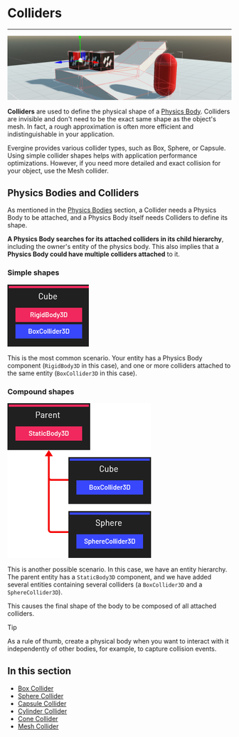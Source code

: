 # Colliders
---

![Colliders](imges/../images/colliders.png)

**Colliders** are used to define the physical shape of a [Physics Body](../physics_bodies/index.md). Colliders are invisible and don't need to be the exact same shape as the object's mesh. In fact, a rough approximation is often more efficient and indistinguishable in your application.

Evergine provides various collider types, such as Box, Sphere, or Capsule. Using simple collider shapes helps with application performance optimizations. However, if you need more detailed and exact collision for your object, use the Mesh collider.

## Physics Bodies and Colliders

As mentioned in the [Physics Bodies](../physics_bodies/index.md) section, a Collider needs a Physics Body to be attached, and a Physics Body itself needs Colliders to define its shape.

**A Physics Body searches for its attached colliders in its child hierarchy**, including the owner's entity of the physics body. This also implies that a **Physics Body could have multiple colliders attached** to it.

### Simple shapes

![Simple Body](images/body_collider_simple.png)

This is the most common scenario. Your entity has a Physics Body component (`RigidBody3D` in this case), and one or more colliders attached to the same entity (`BoxCollider3D` in this case).

### Compound shapes

![Complex Body](images/body_collider_hierarchy.png)

This is another possible scenario. In this case, we have an entity hierarchy. The parent entity has a `StaticBody3D` component, and we have added several entities containing several colliders (a `BoxCollider3D` and a `SphereCollider3D`).

This causes the final shape of the body to be composed of all attached colliders.

> [!TIP]
> As a rule of thumb, create a physical body when you want to interact with it independently of other bodies, for example, to capture collision events.

## In this section
* [Box Collider](box_collider.md)
* [Sphere Collider](sphere_collider.md)
* [Capsule Collider](capsule_collider.md)
* [Cylinder Collider](cylinder_collider.md)
* [Cone Collider](cone_collider.md)
* [Mesh Collider](mesh_collider.md)